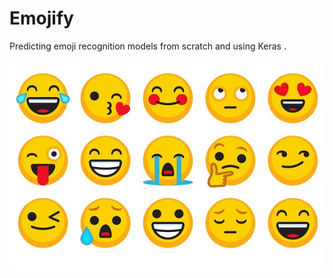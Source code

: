 # Emojify
Predicting emoji recognition models from scratch and using Keras .

![Screenshot](popular-emojis-emoticons-.jpg)

